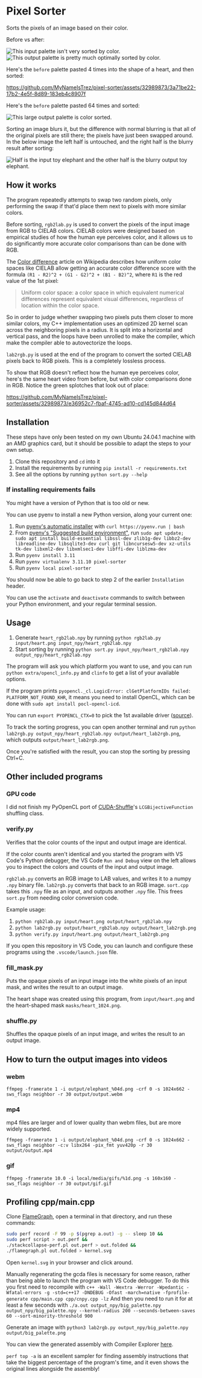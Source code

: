 # Pixel Sorter

Sorts the pixels of an image based on their color.

Before vs after:

<p>
	<img src="media/palette_input.png" alt="This input palette isn't very sorted by color.">
	<img src="media/palette_output.png" alt="This output palette is pretty much optimally sorted by color.">
</p>

Here's the `before` palette pasted 4 times into the shape of a heart, and then sorted:

https://github.com/MyNameIsTrez/pixel-sorter/assets/32989873/3a71be22-17b2-4e5f-8d89-183eb4c8907f

Here's the `before` palette pasted 64 times and sorted:

<img src="media/palette_output_large.png" alt="This large output palette is color sorted.">

Sorting an image blurs it, but the difference with normal blurring is that all of the original pixels are still there; the pixels have just been swapped around. In the below image the left half is untouched, and the right half is the blurry result after sorting:

<p><img src="media/blurry_elephant.png" alt="Half is the input toy elephant and the other half is the blurry output toy elephant."></p>

## How it works

The program repeatedly attempts to swap two random pixels, only performing the swap if that'd place them next to pixels with more similar colors.

Before sorting, `rgb2lab.py` is used to convert the pixels of the input image from RGB to CIELAB colors. CIELAB colors were designed based on empirical studies of how the human eye perceives color, and it allows us to do significantly more accurate color comparisons than can be done with RGB.

The [Color difference](https://en.wikipedia.org/wiki/Color_difference) article on Wikipedia describes how uniform color spaces like CIELAB allow getting an accurate color difference score with the formula `(R1 - R2)^2 + (G1 - G2)^2 + (B1 - B2)^2`, where `R1` is the red value of the 1st pixel:

> Uniform color space: a color space in which equivalent numerical differences represent equivalent visual differences, regardless of location within the color space.

So in order to judge whether swapping two pixels puts them closer to more similar colors, my C++ implementation uses an optimized 2D kernel scan across the neighboring pixels in a radius. It is split into a horizontal and vertical pass, and the loops have been unrolled to make the compiler, which make the compiler able to autovectorize the loops.

`lab2rgb.py` is used at the end of the program to convert the sorted CIELAB pixels back to RGB pixels. This is a completely lossless process.

To show that RGB doesn't reflect how the human eye perceives color, here's the same heart video from before, but with color comparisons done in RGB. Notice the green splotches that look out of place:

https://github.com/MyNameIsTrez/pixel-sorter/assets/32989873/e36952c7-fbaf-4745-ad10-cd145d844d64

## Installation

These steps have only been tested on my own Ubuntu 24.04.1 machine with an AMD graphics card, but it should be possible to adapt the steps to your own setup.

1. Clone this repository and `cd` into it
2. Install the requirements by running `pip install -r requirements.txt`
3. See all the options by running `python sort.py --help`

### If installing requirements fails

You might have a version of Python that is too old or new.

You can use pyenv to install a new Python version, along your current one:

1. Run [pyenv's automatic installer](https://github.com/pyenv/pyenv?tab=readme-ov-file#automatic-installer) with `curl https://pyenv.run | bash`
2. From [pyenv's "Suggested build environment"](https://github.com/pyenv/pyenv/wiki#suggested-build-environment), run `sudo apt update; sudo apt install build-essential libssl-dev zlib1g-dev libbz2-dev libreadline-dev libsqlite3-dev curl git libncursesw5-dev xz-utils tk-dev libxml2-dev libxmlsec1-dev libffi-dev liblzma-dev`
3. Run `pyenv install 3.11`
4. Run `pyenv virtualenv 3.11.10 pixel-sorter`
5. Run `pyenv local pixel-sorter`

You should now be able to go back to step 2 of the earlier `Installation` header.

You can use the `activate` and `deactivate` commands to switch between your Python environment, and your regular terminal session.

## Usage

1. Generate `heart_rgb2lab.npy` by running `python rgb2lab.py input/heart.png input_npy/heart_rgb2lab.npy`
2. Start sorting by running `python sort.py input_npy/heart_rgb2lab.npy output_npy/heart_rgb2lab.npy`

The program will ask you which platform you want to use, and you can run `python extra/opencl_info.py` and `clinfo` to get a list of your available options.

If the program prints `pyopencl._cl.LogicError: clGetPlatformIDs failed: PLATFORM_NOT_FOUND_KHR`, it means you need to install OpenCL, which can be done with `sudo apt install pocl-opencl-icd`.

You can run `export PYOPENCL_CTX=0` to pick the 1st available driver ([source](https://mirgecom.readthedocs.io/en/latest/running/device-selection.html#opencl-device-selection)).

To track the sorting progress, you can open another terminal and run `python lab2rgb.py output_npy/heart_rgb2lab.npy output/heart_lab2rgb.png`, which outputs `output/heart_lab2rgb.png`.

Once you're satisfied with the result, you can stop the sorting by pressing Ctrl+C.

## Other included programs

### GPU code

I did not finish my PyOpenCL port of [CUDA-Shuffle](https://github.com/djns99/CUDA-Shuffle)'s `LCGBijectiveFunction` shuffling class.

### verify.py

Verifies that the color counts of the input and output image are identical.

If the color counts aren't identical and you started the program with VS Code's Python debugger, the VS Code `Run and Debug` view on the left allows you to inspect the colors and counts of the input and output image.

`rgb2lab.py` converts an RGB image to LAB values, and writes it to a numpy `.npy` binary file. `lab2rgb.py` converts that back to an RGB image. `sort.cpp` takes this `.npy` file as an input, and outputs another `.npy` file. This frees `sort.py` from needing color conversion code.

Example usage:

1. `python rgb2lab.py input/heart.png output/heart_rgb2lab.npy`
2. `python lab2rgb.py output/heart_rgb2lab.npy output/heart_lab2rgb.png`
3. `python verify.py input/heart.png output/heart_lab2rgb.png`

If you open this repository in VS Code, you can launch and configure these programs using the `.vscode/launch.json` file.

### fill_mask.py

Puts the opaque pixels of an input image into the white pixels of an input mask, and writes the result to an output image.

The heart shape was created using this program, from `input/heart.png` and the heart-shaped mask `masks/heart_1024.png`.

### shuffle.py

Shuffles the opaque pixels of an input image, and writes the result to an output image.

## How to turn the output images into videos

### webm

`ffmpeg -framerate 1 -i output/elephant_%04d.png -crf 0 -s 1024x662 -sws_flags neighbor -r 30 output/output.webm`

### mp4

mp4 files are larger and of lower quality than webm files, but are more widely supported.

`ffmpeg -framerate 1 -i output/elephant_%04d.png -crf 0 -s 1024x662 -sws_flags neighbor -c:v libx264 -pix_fmt yuv420p -r 30 output/output.mp4`

### gif

`ffmpeg -framerate 10.0 -i local/media/gifs/%1d.png -s 160x160 -sws_flags neighbor -r 30 output/gif.gif`

## Profiling cpp/main.cpp

Clone [FlameGraph](https://github.com/brendangregg/FlameGraph), open a terminal in that directory, and run these commands:

```bash
sudo perf record -F 99 -p $(pgrep a.out) -g -- sleep 10 &&
sudo perf script > out.perf &&
./stackcollapse-perf.pl out.perf > out.folded &&
./flamegraph.pl out.folded > kernel.svg
```

Open `kernel.svg` in your browser and click around.

Manually regenerating the gcda files is necessary for some reason, rather than being able to launch the program with VS Code debugger.
To do this you first need to recompile with `c++ -Wall -Wextra -Werror -Wpedantic -Wfatal-errors -g -std=c++17 -DNDEBUG -Ofast -march=native -fprofile-generate cpp/main.cpp cpp/cnpy.cpp -lz`
And then you need to run it for at least a few seconds with `./a.out output_npy/big_palette.npy output_npy/big_palette.npy --kernel-radius 200 --seconds-between-saves 60 --sort-minority-threshold 900`

Generate an image with `python3 lab2rgb.py output_npy/big_palette.npy output/big_palette.png`

You can view the generated assembly with Compiler Explorer [here](https://godbolt.org/z/Tjbrqn6b6).

`perf top -a` is an excellent sampler for finding assembly instructions that take the biggest percentage of the program's time, and it even shows the original lines alongside the assembly!
